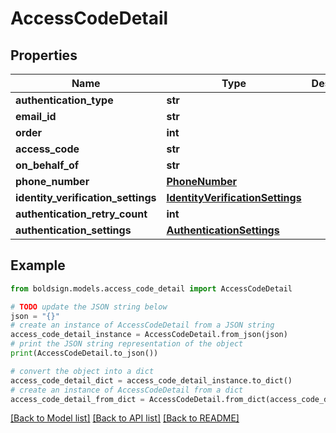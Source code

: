 # AccessCodeDetail


## Properties

Name | Type | Description | Notes
------------ | ------------- | ------------- | -------------
**authentication_type** | **str** |  | 
**email_id** | **str** |  | [optional] 
**order** | **int** |  | [optional] 
**access_code** | **str** |  | [optional] 
**on_behalf_of** | **str** |  | [optional] 
**phone_number** | [**PhoneNumber**](PhoneNumber.md) |  | [optional] 
**identity_verification_settings** | [**IdentityVerificationSettings**](IdentityVerificationSettings.md) |  | [optional] 
**authentication_retry_count** | **int** |  | [optional] 
**authentication_settings** | [**AuthenticationSettings**](AuthenticationSettings.md) |  | [optional] 

## Example

```python
from boldsign.models.access_code_detail import AccessCodeDetail

# TODO update the JSON string below
json = "{}"
# create an instance of AccessCodeDetail from a JSON string
access_code_detail_instance = AccessCodeDetail.from_json(json)
# print the JSON string representation of the object
print(AccessCodeDetail.to_json())

# convert the object into a dict
access_code_detail_dict = access_code_detail_instance.to_dict()
# create an instance of AccessCodeDetail from a dict
access_code_detail_from_dict = AccessCodeDetail.from_dict(access_code_detail_dict)
```
[[Back to Model list]](../README.md#documentation-for-models) [[Back to API list]](../README.md#documentation-for-api-endpoints) [[Back to README]](../README.md)


